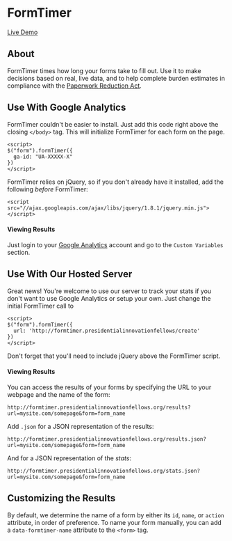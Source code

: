# FormTimer

[Live Demo](http://formtimer.presidentialinnovationfellows.org/example)

## About

FormTimer times how long your forms take to fill out. Use it to make decisions based on real, live data, and to help complete burden estimates in compliance with the [Paperwork Reduction Act](http://www.archives.gov/federal-register/laws/paperwork-reduction/).

## Use With Google Analytics

FormTimer couldn't be easier to install. Just add this code right above the closing `</body>` tag. This will initialize FormTimer for each form on the page.

```
<script>
$("form").formTimer({
  ga-id: "UA-XXXXX-X"
})
</script>
```

FormTimer relies on jQuery, so if you don't already have it installed, add the following *before* FormTimer:

```
<script src="//ajax.googleapis.com/ajax/libs/jquery/1.8.1/jquery.min.js"></script>
```

#### Viewing Results

Just login to your [Google Analytics]() account and go to the `Custom Variables` section.

## Use With Our Hosted Server

Great news! You're welcome to use our server to track your stats if you don't want to use Google Analytics or setup your own. Just change the initial FormTimer call to

```
<script>
$("form").formTimer({
  url: 'http://formtimer.presidentialinnovationfellows/create'
})
</script>
```

Don't forget that you'll need to include jQuery above the FormTimer script.

#### Viewing Results

You can access the results of your forms by specifying the URL to your webpage and the name of the form:

`http://formtimer.presidentialinnovationfellows.org/results?url=mysite.com/somepage&form=form_name`

Add `.json` for a JSON representation of the results:

`http://formtimer.presidentialinnovationfellows.org/results.json?url=mysite.com/somepage&form=form_name`

And for a JSON representation of the *stats*:

`http://formtimer.presidentialinnovationfellows.org/stats.json?url=mysite.com/somepage&form=form_name`

## Customizing the Results

By default, we determine the name of a form by either its `id`, `name`, or `action` attribute, in order of preference. To name your form manually, you can add a `data-formtimer-name` attribute to the `<form>` tag.